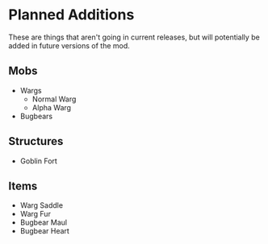 # Planned Additions

These are things that aren't going in current releases, but will
potentially be added in future versions of the mod.

## Mobs
- Wargs
	- Normal Warg
	- Alpha Warg
- Bugbears

## Structures
- Goblin Fort

## Items
- Warg Saddle
- Warg Fur
- Bugbear Maul
- Bugbear Heart

